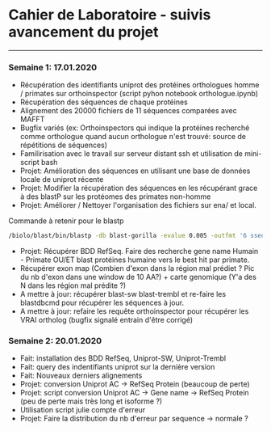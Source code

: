 # Cahier de Laboratoire - suivis avancement du projet
***

### Semaine 1: 17.01.2020
* Récupération des identifiants uniprot des protéines orthologues homme / primates sur orthoinspector (script pyhon notebook orthologue.ipynb)
* Récupération des séquences de chaque protéines
* Alignement des 20000 fichiers de 11 séquences comparées avec MAFFT
* Bugfix variés (ex: Orthoinspectors qui indique la protéines recherché comme orthologue quand aucun orthologue n'est trouvé: source de répétitions de séquences)
* Familirisation avec le travail sur serveur distant ssh et utilisation de mini-script bash
* Projet: Amélioration des séquences en utilisant une base de données locale de uniprot récente
* Projet: Modifier la récupération des séquences en les récupérant grace à des blastP sur les protéomes des primates non-homme 
* Projet: Améliorer / Nettoyer l'organisation des fichiers sur ena/ et local.

Commande à retenir pour le blastp
```bash
/biolo/blast/bin/blastp -db blast-gorilla -evalue 0.005 -outfmt '6 sseqid sseq' -max_target_seqs 1 -query fakeseq.fasta | awk 'BEGIN{FS="\t"; OFS="\n"}{gsub(/-/, "", $2); print ">"$1,$2}'
```

* Projet: Récupérer BDD RefSeq. Faire des recherche gene name Humain - Primate OU/ET blast protéines humaine vers le best hit par primate.
* Récupérer exon map (Combien d'exon dans la région mal prédiet ? Pic du nb d'exon dans une window de 10 AA?) + carte genomique (Y'a des N dans les région mal prédite ?)
* A mettre à jour: récupérer blast-sw blast-trembl et re-faire les blastdbcmd pour récupérer les séquences à jour.
* A mettre à jour: refaire les requête orthoinspector pour récupérer les VRAI ortholog (bugfix signalé entrain d'être corrigé)

### Semaine 2: 20.01.2020
* Fait: installation des BDD RefSeq, Uniprot-SW, Uniprot-Trembl
* Fait: query des indentifiants uniprot sur la dernière version
* Fait: Nouveaux derniers alignements
* Projet: conversion Uniprot AC -> RefSeq Protein (beaucoup de perte)
* Projet: script conversion Uniprot AC -> Gene name -> RefSeq Protein (peu de perte mais très long et isoforme ?)
* Utilisation script julie compte d'erreur
* Projet: Faire la distribution du nb d'erreur par sequence -> normale ?

